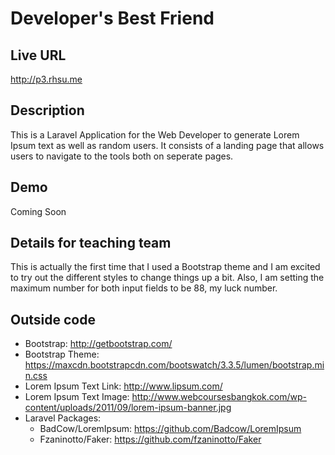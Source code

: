 # Developer's Best Friend

## Live URL
<http://p3.rhsu.me>

## Description
This is a Laravel Application for the Web Developer to generate Lorem Ipsum text as well as random users.
It consists of a landing page that allows users to navigate to the tools both on seperate pages.

## Demo
Coming Soon

## Details for teaching team
This is actually the first time that I used a Bootstrap theme and I am excited to try out the different styles
to change things up a bit. Also, I am setting the maximum number for both input fields to be 88, my luck number.


## Outside code
* Bootstrap: http://getbootstrap.com/
* Bootstrap Theme: https://maxcdn.bootstrapcdn.com/bootswatch/3.3.5/lumen/bootstrap.min.css
* Lorem Ipsum Text Link: http://www.lipsum.com/
* Lorem Ipsum Text Image: http://www.webcoursesbangkok.com/wp-content/uploads/2011/09/lorem-ipsum-banner.jpg
* Laravel Packages:
  * BadCow/LoremIpsum: https://github.com/Badcow/LoremIpsum
  * Fzaninotto/Faker: https://github.com/fzaninotto/Faker
